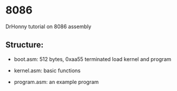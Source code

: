 # 8086
DrHonny tutorial on 8086 assembly 

## Structure:
- boot.asm:
  512 bytes, 0xaa55 terminated
  load kernel and program
- kernel.asm:
  basic functions

- program.asm:
  an example program
